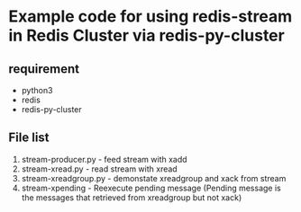 # Example code for using redis-stream in Redis Cluster via redis-py-cluster

## requirement
- python3
- redis
- redis-py-cluster

## File list

1. stream-producer.py -  feed stream with xadd
2. stream-xread.py - read stream with xread
3. stream-xreadgroup.py - demonstate xreadgroup and xack from stream
4. stream-xpending - Reexecute pending message (Pending message is the messages that retrieved from xreadgroup but not xack)





